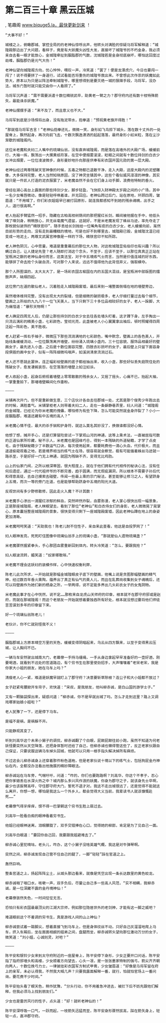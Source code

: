 # 第二百三十章 黑云压城
, 笔趣阁 www.biquge5.la，最快更新剑来 ！

    “大事不好！”

    城楼之上，俯瞰郡城、掌控全局的的老神仙惊呼出声，他转头对满脸的惊疑马将军解释道：“城隍殿那边出了大问题，看样子，竟是有大妖魔头凶性大发，直接坏了城隍爷的不朽金身，我必须亲自去看一眼才能放心，金城隍牵扯到胭脂郡的气数，沈城隍若是金身彻底崩坏，哪怕这回度过劫难，胭脂郡仍是元气大伤！”

    老神仙望向城隍阁方向，忧心忡忡，喟叹一声，冷笑道：“罢了！便是龙潭虎穴，今日也要闯一闯了！说不得要拼了一身道行，试试看能否将重伤的城隍爷救出来。不曾想此次作祟的妖魔如此势大，原本以为只是以阵法牵制城隍爷，哪里想得到是要灭绝一城的狠辣手段，马将军，没办法，城东门暂时就只能交由你一人看顾了。”

    马将军沉声道：“需不需要派遣十数位精锐武卒，助黄老一臂之力？郡守府内还有数十枝特殊箭矢，最能诛杀妖魔。”

    老神仙摆摆手道：“来不及了，而且意义也不大，”

    马将军到底是沙场悍将出身，没有拖泥带水，抱拳道：“预祝黄老旗开得胜！”

    “那就借马将军吉言！”老神仙抱拳还礼，微微一笑，身形如飞鸟掠下城头，落在数十丈外的一处屋脊上，飘然起身，再次向前飞去，十数次飘逸潇洒的起起落落，最终身形小如米粒，落在尘沙渐歇的城隍阁内。

    这位米老魔和夫妇二人嘴中的琉璃仙翁，没有直奔城隍阁，而是落在高墙外的大殿广场，缓缓前行，大袖一挥，飘荡出一大摞黄纸符箓，在空中便烟雾滚滚，眨眼之间就有十数位持剑的白衣少女冲出烟雾，一位位凌波微步，身形曼妙地扑向那座供奉有彩衣国开国元勋的第一层大殿。

    老神仙经过两尊残破天官神像的时候，五毒之物都已退散干净，走入大殿，这座大殿内的泥塑雕像，大多保持完整，老人当然知晓原因，没了神灵坐镇其中，这些个看似威风凛凛的神像，其实就只是一件匠人打造的泥衣服罢了，米老魔自然不会在它们身上动手脚，浪费他特制的香火。

    曾经在湖心高台上露面的那些持剑少女，脚步轻盈，飞快掠入财神殿太岁殿之间的小广场，其中一名少女嘴唇微动，像是轻轻呼唤着谁，并无回应。老神仙跨过后门，站在原地，环顾四周，皱眉道：“不用喊了，你们彩衣姐姐早已被打回原形，就连我都感知不到她的残余魂魄，出手之人，道行很高啊。”

    老人抬起手臂猛然一招手，隐藏在古柏高枝树荫间的那把猩红长剑，瞬间被他握在手中，他低头嗅了嗅剑身，稍稍放心，并无丝毫魔气遗留，这就好，不是米老魔发现了蛛丝马迹，率先夺走了那枚貌似装饰的“精铁官印”，随手丢给长剑抛给一位嘴角有痣的白衣少女，老人缓缓向前，虽然目前形势的走向，没有走到最糟糕的境地，可是也好不到哪里去，城隍殿已毁，金城隍沈温已经变成一地泥土，两尊文武属官神像是一样的下场，精铁官印不知所踪。

    老人神色阴沉，心中思量，难道是重重幕后的那位大人物，对这枚城隍显佑伯印也有兴趣？所以瞒过自己，让人捷足先登？老人随即打消这个念头，不至于，应该不至于，以那位真真正正站在宝瓶洲之巅的老神仙身份而言，这类法宝，对于中五境练气士而言，当然是价值连城的好东西，能够拼了命去抢个头破血流，可对那个人来说，远远不值得他为此背信弃义，强取横夺。

    那个人所图谋的，太大太大了，是一场彩衣国古榆国在内的五国大混战，是宝瓶洲中部版图的擂鼓声声，硝烟四起。

    这位旁门左道的散仙老人，沉着脸走入城隍殿废墟，最后来到一堵整面倒塌在地的墙壁旁边，

    虽然墙体维持完整，没有出现太大的裂缝，但是细微的破损极多，老人仔细打量过去每个细节，壁画之上所绘的九九八十一位飞天美人，当下只剩下三十多位品相较好的女子，老人一跺脚，大为痛惜道：“暴殄天物啊！”

    老人确定四周无人后，仍是让那些持剑的白衣少女去往各处墙头盯着，这才蹲下身，左手掏出一只流云漓彩的精美小盏，七彩颜色，莹彻光亮，此盏被老人小心翼翼拿出袖后，顿时照耀得四周泛起一阵彩色，美不胜收。

    老人赶紧一挥右手袖子，微微压下那些流淌满地的七彩颜色，嘴中默念，壁画上的各色美人，开始线条缓缓流动，一位位飘荡离开墙壁，纷纷涌入琉璃小盏内，三十位容貌、服饰品相最好的壁画女子，最先进入小盏，之后是十数位面容完整、四肢衣衫损坏的女子，最后壁上只留下面容身段俱毁的画中女子，似有一阵阵细微呜咽声，如溪涧清泉流淌过石。

    老人还不愿就此罢休，连正幅彩绘壁画的底子都给抽出来，收入小盏，那些好似丢失庭院住处的残破女子，愈发凄婉哀怨，在空落落的墙壁上如泣如诉。

    老人收起小盏，起身后俯视着墙壁上零零散散的残余女人，又摇了摇头，心痛不已，抬起大袖，一掌重重拍下，那堵墙壁瞬间化作齑粉。

    ————

    米铺再次开门，但不是重新做生意，三个店伙计各自去往郡城一处，尤其是那个俊秀少年跑出去的时候，满脸喜气。米铺掌柜老人则带着夫妇二人，走在一条僻静巷弄里，妇人问道：“城隍阁的金城隍，已经沦为你米老魔的傀儡，哪怕修为有些下降，怎么可能突然就金身炸裂了？小小一座胭脂郡，难道还藏有中五境的高人？”

    米老魔心情不佳，最大的杀手锏和护身符，就这么莫名其妙没了，换做谁都没好心情。

    他想了想，摊开手心，还是打算冒险尝试一下掌观山河的神通，这等上乘术法，一直被屈指可数的正道仙家所珍藏，秘不示人，米老魔也是因缘巧合，得到一本残缺的外道秘籍，才学了点皮毛，由于残缺秘籍少了半数运气口诀，每次使用起来，都要耗费他一滴心头血，代价极大，而且遥遥偷窥观看之地，若是境界相当的练气士在场，很容易就会察觉，极有可能循着蛛丝马迹就一路杀至，于是好好一门无上神通，就因为残缺不齐，变得无比鸡肋。

    山上的仙家门阀，之所以根深蒂固，很大程度上，就在于他们拥有代代相传的秘诀心法，没有任何后遗症，通过一代代祖师爷的不断完善，趋于圆满，而无瑕疵漏洞，所以根本不需要子孙后代和得意高徒，去自己摸索去碰壁，传闻一些最上乘的宗门秘法，甚至能够让修习之人，有望跻身上五境，而次一等的旁门左道，也是能够帮助跻身中五境的阳光大道。

    反观世间有多少野修散修，因此走火入魔？不计其数！

    米老魔手心渗出一滴猩红浓郁的鲜血，突然砰然炸裂，血雾弥漫，老人掌心很快出现一幅景象，正是那座城隍阁，老人眯眼望去，看到了那位“老神仙”和白衣侍女们的身影，老人微微晃了晃掌心，原本囊括整座城隍阁的景象，很快变得只剩下一座城隍殿废墟，因此老神仙蹲在地上的身姿更加清晰。

    米老魔呵呵笑道：“天助我也！陈老儿耐不住性子，亲自来此查看，他这是自投罗网了！”

    妇人眼神发亮，死死盯住图像中琉璃仙翁手上的琉璃小盏，“那就是仙人遗物琉璃盏？”

    米老魔骤然握紧拳头，手心那团血雾重新回到体内，转头冷笑道：“怎么，要跟我抢？”

    妇人眼波流转，媚笑道：“奴家哪敢呀。”

    米老魔不理会这妖妇的装模作样，心中快速权衡利弊，

    陈老儿此次所求，一开始就是那幅金城隍眼皮子底下的壁画，他嘴上说是贪图那幅壁画的精气神，经过数百年香火熏陶，蕴养出了真正有仙气的美人儿，而且在乱葬岗收集到女子魂魄后，还可以将壁画作为她们新的栖身之所，一举两得，说不定能多养出几头彩衣女子的女鬼阴物。

    米老魔此事才在心中恍然，说不定……那枚来自龙虎山天师府的印章，根本就不在郡守府邸或是赵府，而就在那城隍阁！而这个老朋友一开始就想着要独吞所有好处，根本就没想过要将他们师徒苦苦谋划多年的印章留下来。

    好一个琉璃仙翁陈老儿！

    老伙计，你不仁就别怪我不义！

    ————

    胭脂郡城上方原本晴空万里的天色，缓缓变得阴暗起来，乌云从四方飘来，以至于变得黑云压城，让人胸闷不已。

    一辆马车安然驶出城南大门，老幕僚一手持马缰绳，一手从身边拿起早早准备好的一壶好酒，刚要喝酒，就看到不远处的官道路边，有个穷书生在那里使劲招手，大声嚷嚷着“老宋老宋，我是你家大小姐的朋友，她在马车上吗？”

    清瘦老人心一紧，难道是妖魔早就盯上了郡守府？决意要斩草除根？连公子和大小姐都不放过？

    女子赶紧弯腰掀开车帘子，欢快道：“宋叔，是我朋友，他叫柳赤诚，是白山国的游学士子。”

    又有一颗脑袋探出来，疑惑问道：“柳赤诚，你不是早就出城了吗，怎么才走到这里？路上又调戏哪家姑娘小姐啦？”

    老人犹豫了一下，还是停下马车。

    是福不是祸，是祸躲不开。

    只能静观其变了。

    听到刘高华这个未来小舅子的调侃，柳赤诚翻了个白眼，屁颠屁颠往前小跑，虽然不知道为何老妖怪要突然从天空降落，还把身体暂时还给了自己，但柳赤诚也懒得管这些了，反正老家伙跟自己保证，只要说服这辆马车掉头回城，他就可以只用一根手指头解决掉所有麻烦。

    不过这会儿柳赤诚身上还穿着那件粉色道袍，但是老家伙说十境以下的练气士，包括狗屁金丹神仙在内，全都没办法看出他施展的精妙障眼法。

    柳赤诚站在马车旁，气喘吁吁，问道：“咋的，你们也要跑路啊？刘高华，你这个不孝子，忍心把你爹娘丢在水深火热之中？城内那么多兴风作浪的妖魔，你身为郡守之子，就该身先士卒啊，最少也该振臂高呼，守住郡守府大门，誓死不退才对。我这不走出城很远了，还是觉得不能就这么离开，你想一想，哪怕是我这么一个外乡人，都会觉得大义当前，我辈读书人就该慷慨赴死……”

    老幕僚气得牙痒痒，恨不得一巴掌朝这个穷书生脸上扇过去。

    刘高华一脸看白痴的眼神看着穷书生。

    他姐已经眼神迷离，泪眼朦胧了，双手交错捧在心口，觉得她的柳郎，肯定是为了见自己一面。

    刘高华白眼道：“要回你自己回，我要跟我姐避难去了。”

    柳赤诚心里犯嘀咕，老头儿，咋办，这个小舅子没啥英雄气概，我这是对牛弹琴啊。

    突然之间，柳赤诚发现自己管不住自己的腿了，一脚“轻轻”踩在官道之上。

    轰然巨响。

    整条官道之上，扬起阵阵尘土，从城头那边看来，就像是凭空出现一条长达数里的黄色蛟龙。

    柳赤诚咽了咽口水，咳嗽一声，双手负后，尽量让自己多一些高人风范，“实不相瞒，我柳赤诚，是一位深藏不露的金丹境神仙！”

    老幕僚骇然失色，一时间怔怔无言。

    恐怕只有彩衣国最最顶尖的江湖大宗师，例如那位隐居世外的老剑神，才能有这一脚之威吧？

    难道眼前这个不着调的穷书生，真是游戏人间的山上神仙？

    柳赤诚尝试着一踮脚尖，想着直接飞到马车上，但是身体纹丝不动，只好自己灰溜溜地爬上马车，挤入车厢后，坐在面面相觑的姐弟之间，盘腿而坐，柳赤诚转头望向那位激动万分的女子，微笑道：“刘小姐，心诚则灵，对吧？”

    ————

    陈平安和银铃少女来到太守府附近的一座屋脊上，陈平安停下身形，少女正要开口问话，陈平安指了指府邸墙头和高楼，少女顺着方向望去，心头一凛，是一张张墨家特制的强弓，箭尖齐齐朝向两人，十数位挽弓力士，一律披挂彩衣国军方制式甲胄，少女皱眉道：“好像是马将军留在府上的亲军，未必认得我，不然我大喊几声？只要我露面解释一番，就行，怕就怕官场上一番问询，要花费不少时间。”

    陈平安抬头看了眼天色，稍作犹豫，“分头行动，你不用着急冲进去，被拦下后不妨先跟他们解释，但我必须马上找到朋友们。”

    少女也是雷厉风行的性子，点头道：“好！就听老神仙的！”

    陈平安深呼吸一口气，一跃而起，一枝箭矢迅猛而至，陈平安身形骤然拔高，踩在箭矢身上，轻轻一点，直冲郡守府。